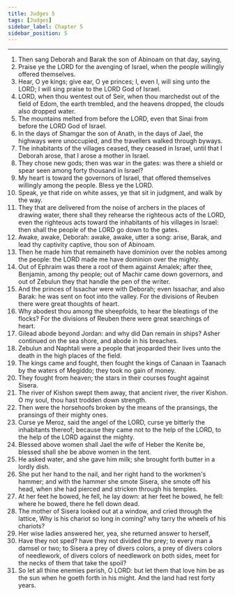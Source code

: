 ```yaml
---
title: Judges 5
tags: [Judges]
sidebar_label: Chapter 5
sidebar_position: 5
---
```


---
1. Then sang Deborah and Barak the son of Abinoam on that day, saying,
2. Praise ye the LORD for the avenging of Israel, when the people willingly offered themselves.
3. Hear, O ye kings; give ear, O ye princes; I, even I, will sing unto the LORD; I will sing praise to the LORD God of Israel.
4. LORD, when thou wentest out of Seir, when thou marchedst out of the field of Edom, the earth trembled, and the heavens dropped, the clouds also dropped water.
5. The mountains melted from before the LORD, even that Sinai from before the LORD God of Israel.
6. In the days of Shamgar the son of Anath, in the days of Jael, the highways were unoccupied, and the travellers walked through byways.
7. The inhabitants of the villages ceased, they ceased in Israel, until that I Deborah arose, that I arose a mother in Israel.
8. They chose new gods; then was war in the gates: was there a shield or spear seen among forty thousand in Israel?
9. My heart is toward the governors of Israel, that offered themselves willingly among the people. Bless ye the LORD.
10. Speak, ye that ride on white asses, ye that sit in judgment, and walk by the way.
11. They that are delivered from the noise of archers in the places of drawing water, there shall they rehearse the righteous acts of the LORD, even the righteous acts toward the inhabitants of his villages in Israel: then shall the people of the LORD go down to the gates.
12. Awake, awake, Deborah: awake, awake, utter a song: arise, Barak, and lead thy captivity captive, thou son of Abinoam.
13. Then he made him that remaineth have dominion over the nobles among the people: the LORD made me have dominion over the mighty.
14. Out of Ephraim was there a root of them against Amalek; after thee, Benjamin, among thy people; out of Machir came down governors, and out of Zebulun they that handle the pen of the writer.
15. And the princes of Issachar were with Deborah; even Issachar, and also Barak: he was sent on foot into the valley. For the divisions of Reuben there were great thoughts of heart.
16. Why abodest thou among the sheepfolds, to hear the bleatings of the flocks? For the divisions of Reuben there were great searchings of heart.
17. Gilead abode beyond Jordan: and why did Dan remain in ships? Asher continued on the sea shore, and abode in his breaches.
18. Zebulun and Naphtali were a people that jeoparded their lives unto the death in the high places of the field.
19. The kings came and fought, then fought the kings of Canaan in Taanach by the waters of Megiddo; they took no gain of money.
20. They fought from heaven; the stars in their courses fought against Sisera.
21. The river of Kishon swept them away, that ancient river, the river Kishon. O my soul, thou hast trodden down strength.
22. Then were the horsehoofs broken by the means of the pransings, the pransings of their mighty ones.
23. Curse ye Meroz, said the angel of the LORD, curse ye bitterly the inhabitants thereof; because they came not to the help of the LORD, to the help of the LORD against the mighty.
24. Blessed above women shall Jael the wife of Heber the Kenite be, blessed shall she be above women in the tent.
25. He asked water, and she gave him milk; she brought forth butter in a lordly dish.
26. She put her hand to the nail, and her right hand to the workmen's hammer; and with the hammer she smote Sisera, she smote off his head, when she had pierced and stricken through his temples.
27. At her feet he bowed, he fell, he lay down: at her feet he bowed, he fell: where he bowed, there he fell down dead.
28. The mother of Sisera looked out at a window, and cried through the lattice, Why is his chariot so long in coming? why tarry the wheels of his chariots?
29. Her wise ladies answered her, yea, she returned answer to herself,
30. Have they not sped? have they not divided the prey; to every man a damsel or two; to Sisera a prey of divers colors, a prey of divers colors of needlework, of divers colors of needlework on both sides, meet for the necks of them that take the spoil?
31. So let all thine enemies perish, O LORD: but let them that love him be as the sun when he goeth forth in his might. And the land had rest forty years.